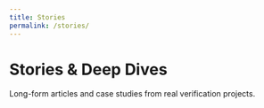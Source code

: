 ```yaml
---
title: Stories
permalink: /stories/
---
```


# Stories & Deep Dives

Long-form articles and case studies from real verification projects.
